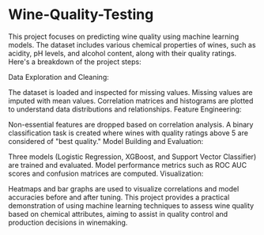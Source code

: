 # Wine-Quality-Testing

This project focuses on predicting wine quality using machine learning models. The dataset includes various chemical properties of wines, such as acidity, pH levels, and alcohol content, along with their quality ratings. Here's a breakdown of the project steps:

Data Exploration and Cleaning:

The dataset is loaded and inspected for missing values.
Missing values are imputed with mean values.
Correlation matrices and histograms are plotted to understand data distributions and relationships.
Feature Engineering:

Non-essential features are dropped based on correlation analysis.
A binary classification task is created where wines with quality ratings above 5 are considered of "best quality."
Model Building and Evaluation:

Three models (Logistic Regression, XGBoost, and Support Vector Classifier) are trained and evaluated.
Model performance metrics such as ROC AUC scores and confusion matrices are computed.
Visualization:

Heatmaps and bar graphs are used to visualize correlations and model accuracies before and after tuning.
This project provides a practical demonstration of using machine learning techniques to assess wine quality based on chemical attributes, aiming to assist in quality control and production decisions in winemaking.

